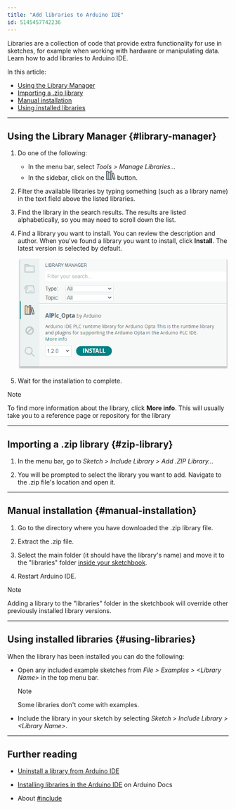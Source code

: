```yaml
---
title: "Add libraries to Arduino IDE"
id: 5145457742236
---
```


Libraries are a collection of code that provide extra functionality for use in sketches, for example when working with hardware or manipulating data. Learn how to add libraries to Arduino IDE.

In this article:

- [Using the Library Manager](#library-manager)
- [Importing a .zip library](#zip-library)
- [Manual installation](#manual-installation)
- [Using installed libraries](#using-libraries)

---

## Using the Library Manager {#library-manager}

1. Do one of the following:

   - In the menu bar, select _Tools > Manage Libraries..._
   - In the sidebar, click on the ![Library Manager icon](img/symbol_library.png) button.

2. Filter the available libraries by typing something (such as a library name) in the text field above the listed libraries.

3. Find the library in the search results. The results are listed alphabetically, so you may need to scroll down the list.

4. Find a library you want to install. You can review the description and author. When you've found a library you want to install, click **Install**. The latest version is selected by default.

   ![Installing libraries in the Library Manager for IDE 2.](img/add-library.png)

5. Wait for the installation to complete.

> [!NOTE]
> To find more information about the library, click **More info**. This will usually take you to a reference page or repository for the library

---

## Importing a .zip library {#zip-library}

1. In the menu bar, go to _Sketch > Include Library > Add .ZIP Library..._

2. You will be prompted to select the library you want to add. Navigate to the .zip file's location and open it.

---

## Manual installation {#manual-installation}

1. Go to the directory where you have downloaded the .zip library file.

2. Extract the .zip file.

3. Select the main folder (it should have the library's name) and move it to the "libraries" folder [inside your sketchbook](https://support.arduino.cc/hc/en-us/articles/4412950938514-Open-the-Sketchbook).

4. Restart Arduino IDE.

> [!NOTE]
> Adding a library to the "libraries" folder in the sketchbook will override other previously installed library versions.

---

## Using installed libraries {#using-libraries}

When the library has been installed you can do the following:

- Open any included example sketches from _File > Examples > \<Library Name\>_ in the top menu bar.

  > [!NOTE]
  > Some libraries don't come with examples.

- Include the library in your sketch by selecting _Sketch > Include Library > \<Library Name\>_.

---

## Further reading

- [Uninstall a library from Arduino IDE](https://support.arduino.cc/hc/en-us/articles/360016077340-Uninstall-a-library-from-Arduino-IDE)

- [Installing libraries in the Arduino IDE](https://docs.arduino.cc/software/ide-v2/tutorials/ide-v2-installing-a-library) on Arduino Docs

- About [#include](https://docs.arduino.cc/language-reference/en/structure/further-syntax/include/)
